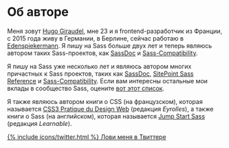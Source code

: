 
# Об авторе

Меня зовут [Hugo Giraudel](http://hugogiraudel.com), мне 23 и я frontend-разработчик из Франции, с 2015 года живу в Германии, в Берлине, сейчас работаю в [Edenspiekermann](http://edenspiekermann.com). Я пишу на Sass больше двух лет и теперь являюсь автором таких Sass-проектов, как [SassDoc](http://sassdoc.com) и [Sass-Compatibility](http://sass-compatibility.github.io).

Я пишу на Sass уже несколько лет и являюсь автором многих причастных к Sass проектов, таких как [SassDoc](http://sassdoc.com), [SitePoint Sass Reference](http://sitepoint.com/sass-reference/) и [Sass-Compatibility](http://sass-compatibility.github.io). Если вам интересны остальные мои вклады в сообщество Sass, оцените [вот этот список](http://github.com/HugoGiraudel/awesome-sass).

Я также являюсь автором книги о CSS (на французском), которая называется [CSS3 Pratique du Design Web](http://css3-pratique.fr/) (редакция *Eyrolles*), а также книги о Sass (на английском), которая называется [Jump Start Sass](https://learnable.com/books/jump-start-sass) (редакция *Learnable*).

<div class="button-wrapper">
  <a href="https://twitter.com/{{ site.twitter_username }}" target="_blank" class="button">
    {% include icons/twitter.html %}
    Лови меня в Твиттере
  </a>
</div>
